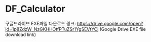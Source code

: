 # DF_Calculator

구글드라이브 EXE파일 다운로드 링크: https://drive.google.com/open?id=1p8ZdzW_NzGKHHOtfPTuZSr1YgSEVtYCj
(Google Drive EXE file download link)
